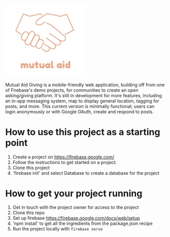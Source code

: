 <img src="public/logo.png" width="250">

Mutual Aid Giving is a mobile-friendly web application, building off from one of Firebase's demo projects, for communities to create an open asking/giving platform. It's still in development for more features, including an in-app messaging system, map to display general location, tagging for posts, and more. This current version is minimally functional; users can login anonymously or with Google OAuth, create and respond to posts.

# How to use this project as a starting point
1. Create a project on https://firebase.google.com/
2. Follow the instructions to get started on a project.
3. Clone this project
4. 'firebase init' and select Database to create a database for the project 

# How to get your project running
1. Get in touch with the project owner for access to the project
2. Clone this repo
3. Set up firebase https://firebase.google.com/docs/web/setup
4. 'npm install' to get all the ingredients from the package.json recipe
4. Run the project locally with `firebase serve`
